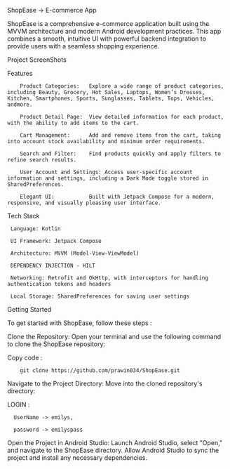 ShopEase -> E-commerce App

 ShopEase is a comprehensive e-commerce application built using the MVVM architecture and modern Android development practices. This app combines a smooth, intuitive UI with powerful backend integration to 
 provide users with a seamless shopping experience.


Project ScreenShots 





















 

Features

        Product Categories:   Explore a wide range of product categories, including Beauty, Grocery, Hot Sales, Laptops, Women’s Dresses, Kitchen, Smartphones, Sports, Sunglasses, Tablets, Tops, Vehicles, andmore.

        Product Detail Page:  View detailed information for each product, with the ability to add items to the cart.

        Cart Management:      Add and remove items from the cart, taking into account stock availability and minimum order requirements.

        Search and Filter:    Find products quickly and apply filters to refine search results.

        User Account and Settings: Access user-specific account information and settings, including a Dark Mode toggle stored in SharedPreferences.

        Elegant UI:           Built with Jetpack Compose for a modern, responsive, and visually pleasing user interface.


Tech Stack

     Language: Kotlin

     UI Framework: Jetpack Compose

     Architecture: MVVM (Model-View-ViewModel)

     DEPENDENCY INJECTION - HILT 

     Networking: Retrofit and OkHttp, with interceptors for handling authentication tokens and headers

     Local Storage: SharedPreferences for saving user settings




Getting Started

To get started with ShopEase, follow these steps :

Clone the Repository: Open your terminal and use the following command to clone the ShopEase repository:

Copy code :

        git clone https://github.com/prawin034/ShopEase.git

Navigate to the Project Directory: Move into the cloned repository's directory:




LOGIN : 

      UserName -> emilys,
      
      password -> emilyspass

Open the Project in Android Studio: Launch Android Studio, select "Open," and navigate to the ShopEase directory. Allow Android Studio to sync the project and install any necessary dependencies.
